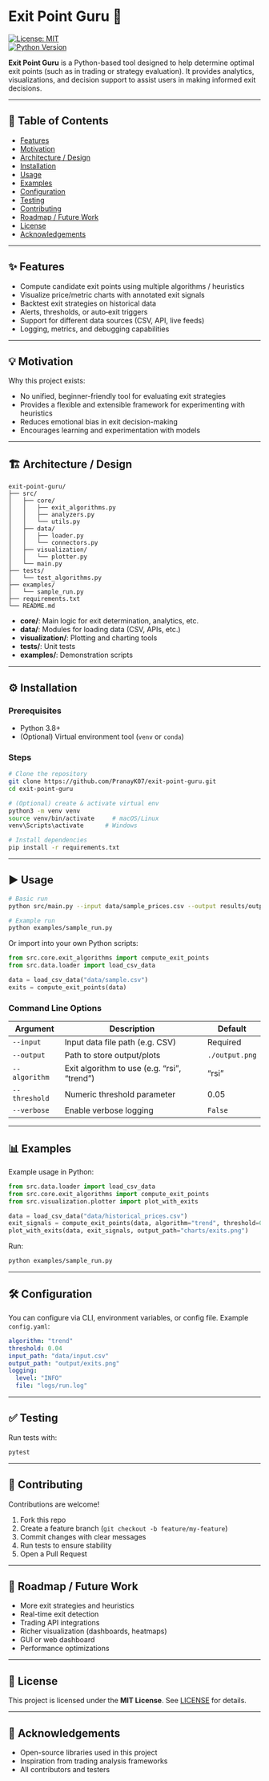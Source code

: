 # Exit Point Guru 🚀

[![License: MIT](https://img.shields.io/badge/License-MIT-yellow.svg)](LICENSE)  
[![Python Version](https://img.shields.io/badge/python-3.8%2B-blue.svg)]()

**Exit Point Guru** is a Python-based tool designed to help determine optimal exit points (such as in trading or strategy evaluation). It provides analytics, visualizations, and decision support to assist users in making informed exit decisions.

---

## 📑 Table of Contents

- [Features](#-features)  
- [Motivation](#-motivation)  
- [Architecture / Design](#-architecture--design)  
- [Installation](#-installation)  
- [Usage](#-usage)  
- [Examples](#-examples)  
- [Configuration](#-configuration)  
- [Testing](#-testing)  
- [Contributing](#-contributing)  
- [Roadmap / Future Work](#-roadmap--future-work)  
- [License](#-license)  
- [Acknowledgements](#-acknowledgements)  

---

## ✨ Features

- Compute candidate exit points using multiple algorithms / heuristics  
- Visualize price/metric charts with annotated exit signals  
- Backtest exit strategies on historical data  
- Alerts, thresholds, or auto‑exit triggers  
- Support for different data sources (CSV, API, live feeds)  
- Logging, metrics, and debugging capabilities  

---

## 💡 Motivation

Why this project exists:

- No unified, beginner-friendly tool for evaluating exit strategies  
- Provides a flexible and extensible framework for experimenting with heuristics  
- Reduces emotional bias in exit decision-making  
- Encourages learning and experimentation with models  

---

## 🏗 Architecture / Design

```
exit-point-guru/
├── src/
│   ├── core/
│   │   ├── exit_algorithms.py
│   │   ├── analyzers.py
│   │   └── utils.py
│   ├── data/
│   │   ├── loader.py
│   │   └── connectors.py
│   ├── visualization/
│   │   └── plotter.py
│   └── main.py
├── tests/
│   └── test_algorithms.py
├── examples/
│   └── sample_run.py
├── requirements.txt
└── README.md
```

- **core/**: Main logic for exit determination, analytics, etc.  
- **data/**: Modules for loading data (CSV, APIs, etc.)  
- **visualization/**: Plotting and charting tools  
- **tests/**: Unit tests  
- **examples/**: Demonstration scripts  

---

## ⚙️ Installation

### Prerequisites

- Python 3.8+  
- (Optional) Virtual environment tool (`venv` or `conda`)

### Steps

```bash
# Clone the repository
git clone https://github.com/PranayK07/exit-point-guru.git
cd exit-point-guru

# (Optional) create & activate virtual env
python3 -m venv venv
source venv/bin/activate     # macOS/Linux
venv\Scripts\activate      # Windows

# Install dependencies
pip install -r requirements.txt
```

---

## ▶️ Usage

```bash
# Basic run
python src/main.py --input data/sample_prices.csv --output results/output.png

# Example run
python examples/sample_run.py
```

Or import into your own Python scripts:

```python
from src.core.exit_algorithms import compute_exit_points
from src.data.loader import load_csv_data

data = load_csv_data("data/sample.csv")
exits = compute_exit_points(data)
```

### Command Line Options

| Argument         | Description                                  | Default         |
|------------------|----------------------------------------------|-----------------|
| `--input`        | Input data file path (e.g. CSV)              | Required        |
| `--output`       | Path to store output/plots                   | `./output.png`  |
| `--algorithm`    | Exit algorithm to use (e.g. “rsi”, “trend”)  | “rsi”           |
| `--threshold`    | Numeric threshold parameter                  | 0.05            |
| `--verbose`      | Enable verbose logging                       | `False`         |

---

## 📊 Examples

Example usage in Python:

```python
from src.data.loader import load_csv_data
from src.core.exit_algorithms import compute_exit_points
from src.visualization.plotter import plot_with_exits

data = load_csv_data("data/historical_prices.csv")
exit_signals = compute_exit_points(data, algorithm="trend", threshold=0.03)
plot_with_exits(data, exit_signals, output_path="charts/exits.png")
```

Run:

```bash
python examples/sample_run.py
```

---

## 🛠 Configuration

You can configure via CLI, environment variables, or config file. Example `config.yaml`:

```yaml
algorithm: "trend"
threshold: 0.04
input_path: "data/input.csv"
output_path: "output/exits.png"
logging:
  level: "INFO"
  file: "logs/run.log"
```

---

## ✅ Testing

Run tests with:

```bash
pytest
```

---

## 🤝 Contributing

Contributions are welcome!

1. Fork this repo  
2. Create a feature branch (`git checkout -b feature/my-feature`)  
3. Commit changes with clear messages  
4. Run tests to ensure stability  
5. Open a Pull Request  

---

## 🚀 Roadmap / Future Work

- More exit strategies and heuristics  
- Real-time exit detection  
- Trading API integrations  
- Richer visualization (dashboards, heatmaps)  
- GUI or web dashboard  
- Performance optimizations  

---

## 📜 License

This project is licensed under the **MIT License**. See [LICENSE](LICENSE) for details.

---

## 🙏 Acknowledgements

- Open-source libraries used in this project  
- Inspiration from trading analysis frameworks  
- All contributors and testers
